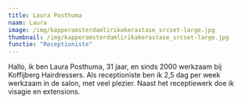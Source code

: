 ```yaml
---
title: Laura Posthuma
naam: Laura
image: /img/kapperamsterdamlirikakerastase_srcset-large.jpg
thumbnail: /img/kapperamsterdamlirikakerastase_srcset-large.jpg
functie: "Receptioniste"
---
```

Hallo, ik ben Laura Posthuma, 31 jaar, en sinds 2000 werkzaam bij Koffijberg Hairdressers. Als receptioniste ben ik 2,5 dag per week werkzaam in de salon, met veel plezier. Naast het receptiewerk doe ik visagie en extensions.